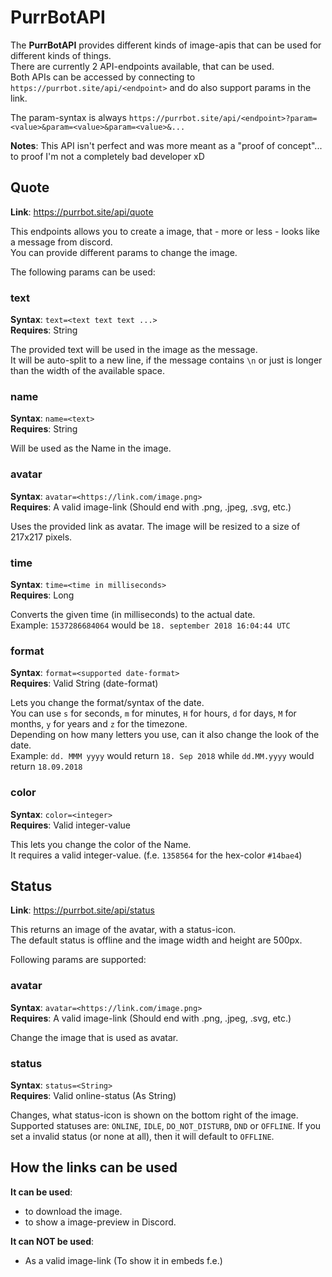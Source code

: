 # PurrBotAPI
The **PurrBotAPI** provides different kinds of image-apis that can be used for different kinds of things.  
There are currently 2 API-endpoints available, that can be used.  
Both APIs can be accessed by connecting to `https://purrbot.site/api/<endpoint>` and do also support params in the link.  

The param-syntax is always `https://purrbot.site/api/<endpoint>?param=<value>&param=<value>&param=<value>&...`

**Notes**: This API isn't perfect and was more meant as a "proof of concept"... to proof I'm not a completely bad developer xD

## Quote
**Link**: https://purrbot.site/api/quote

This endpoints allows you to create a image, that - more or less - looks like a message from discord.  
You can provide different params to change the image.

The following params can be used:

### text
**Syntax**: `text=<text text text ...>`  
**Requires**: String

The provided text will be used in the image as the message.  
It will be auto-split to a new line, if the message contains `\n` or just is longer than the width of the available space.

### name
**Syntax**: `name=<text>`  
**Requires**: String

Will be used as the Name in the image.

### avatar
**Syntax**: `avatar=<https://link.com/image.png>`  
**Requires**: A valid image-link (Should end with .png, .jpeg, .svg, etc.)

Uses the provided link as avatar. The image will be resized to a size of 217x217 pixels.

### time
**Syntax**: `time=<time in milliseconds>`  
**Requires**: Long

Converts the given time (in milliseconds) to the actual date.  
Example: `1537286684064` would be `18. september 2018 16:04:44 UTC`

### format
**Syntax**: `format=<supported date-format>`  
**Requires**: Valid String (date-format)

Lets you change the format/syntax of the date.  
You can use `s` for seconds, `m` for minutes, `H` for hours, `d` for days, `M` for months, `y` for years and `z` for the timezone.  
Depending on how many letters you use, can it also change the look of the date.  
Example: `dd. MMM yyyy` would return `18. Sep 2018` while `dd.MM.yyyy` would return `18.09.2018`

### color
**Syntax**: `color=<integer>`  
**Requires**: Valid integer-value

This lets you change the color of the Name.  
It requires a valid integer-value. (f.e. `1358564` for the hex-color `#14bae4`)

## Status
**Link**: https://purrbot.site/api/status

This returns an image of the avatar, with a status-icon.  
The default status is offline and the image width and height are 500px.

Following params are supported:

### avatar
**Syntax**: `avatar=<https://link.com/image.png>`  
**Requires**: A valid image-link (Should end with .png, .jpeg, .svg, etc.)

Change the image that is used as avatar.

### status
**Syntax**: `status=<String>`  
**Requires**: Valid online-status (As String)

Changes, what status-icon is shown on the bottom right of the image.  
Supported statuses are: `ONLINE`, `IDLE`, `DO_NOT_DISTURB`, `DND` or `OFFLINE`.
If you set a invalid status (or none at all), then it will default to `OFFLINE`.

## How the links can be used
**It can be used**:
- to download the image.
- to show a image-preview in Discord.

**It can NOT be used**:
- As a valid image-link (To show it in embeds f.e.)
